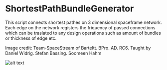 # ShortestPathBundleGenerator
This script connects shortest pathes on 3 dimensional spaceframe network. Each edge on the network registers the friquency of passed connections which can be traslated to any design operations such as amount of bundles or thickness of edge etc.

Image credit: Team-SpaceStream of Barteltt. BPro. AD. RC6. 
              Taught by Daniel Widrig. Stefan Bassing. Soomeen Hahm
              
![alt text](https://www.designboom.com/wp-content/dbsub/399558/2016-02-13/img_12_1455366489_9a5978f6223ef9a18a5e2eb23d7a9341.jpg)
